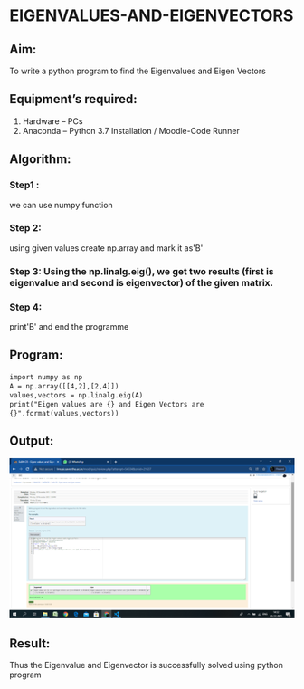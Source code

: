 # EIGENVALUES-AND-EIGENVECTORS
## Aim:
To write a python program to find the Eigenvalues and Eigen Vectors
## Equipment’s required:
1. 	Hardware – PCs
2. 	Anaconda – Python 3.7 Installation / Moodle-Code Runner
## Algorithm:
### Step1 : 
we can use numpy function

### Step 2: 
using given values create np.array and mark it as'B'

### Step 3: Using the np.linalg.eig(),  we get two results (first is eigenvalue and second is eigenvector) of the given matrix.
### Step 4: 
print'B' and end the programme

## Program:
~~~
import numpy as np
A = np.array([[4,2],[2,4]])
values,vectors = np.linalg.eig(A)
print("Eigen values are {} and Eigen Vectors are {}".format(values,vectors))

~~~


## Output:
![github](./thiru.png)
## Result:
Thus the Eigenvalue and Eigenvector is successfully solved using python program
